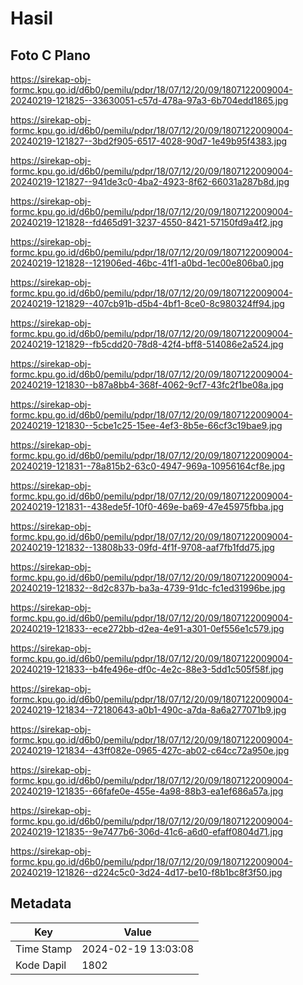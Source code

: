 # Hasil

## Foto C Plano

https://sirekap-obj-formc.kpu.go.id/d6b0/pemilu/pdpr/18/07/12/20/09/1807122009004-20240219-121825--33630051-c57d-478a-97a3-6b704edd1865.jpg

https://sirekap-obj-formc.kpu.go.id/d6b0/pemilu/pdpr/18/07/12/20/09/1807122009004-20240219-121827--3bd2f905-6517-4028-90d7-1e49b95f4383.jpg

https://sirekap-obj-formc.kpu.go.id/d6b0/pemilu/pdpr/18/07/12/20/09/1807122009004-20240219-121827--941de3c0-4ba2-4923-8f62-66031a287b8d.jpg

https://sirekap-obj-formc.kpu.go.id/d6b0/pemilu/pdpr/18/07/12/20/09/1807122009004-20240219-121828--fd465d91-3237-4550-8421-57150fd9a4f2.jpg

https://sirekap-obj-formc.kpu.go.id/d6b0/pemilu/pdpr/18/07/12/20/09/1807122009004-20240219-121828--121906ed-46bc-41f1-a0bd-1ec00e806ba0.jpg

https://sirekap-obj-formc.kpu.go.id/d6b0/pemilu/pdpr/18/07/12/20/09/1807122009004-20240219-121829--407cb91b-d5b4-4bf1-8ce0-8c980324ff94.jpg

https://sirekap-obj-formc.kpu.go.id/d6b0/pemilu/pdpr/18/07/12/20/09/1807122009004-20240219-121829--fb5cdd20-78d8-42f4-bff8-514086e2a524.jpg

https://sirekap-obj-formc.kpu.go.id/d6b0/pemilu/pdpr/18/07/12/20/09/1807122009004-20240219-121830--b87a8bb4-368f-4062-9cf7-43fc2f1be08a.jpg

https://sirekap-obj-formc.kpu.go.id/d6b0/pemilu/pdpr/18/07/12/20/09/1807122009004-20240219-121830--5cbe1c25-15ee-4ef3-8b5e-66cf3c19bae9.jpg

https://sirekap-obj-formc.kpu.go.id/d6b0/pemilu/pdpr/18/07/12/20/09/1807122009004-20240219-121831--78a815b2-63c0-4947-969a-10956164cf8e.jpg

https://sirekap-obj-formc.kpu.go.id/d6b0/pemilu/pdpr/18/07/12/20/09/1807122009004-20240219-121831--438ede5f-10f0-469e-ba69-47e45975fbba.jpg

https://sirekap-obj-formc.kpu.go.id/d6b0/pemilu/pdpr/18/07/12/20/09/1807122009004-20240219-121832--13808b33-09fd-4f1f-9708-aaf7fb1fdd75.jpg

https://sirekap-obj-formc.kpu.go.id/d6b0/pemilu/pdpr/18/07/12/20/09/1807122009004-20240219-121832--8d2c837b-ba3a-4739-91dc-fc1ed31996be.jpg

https://sirekap-obj-formc.kpu.go.id/d6b0/pemilu/pdpr/18/07/12/20/09/1807122009004-20240219-121833--ece272bb-d2ea-4e91-a301-0ef556e1c579.jpg

https://sirekap-obj-formc.kpu.go.id/d6b0/pemilu/pdpr/18/07/12/20/09/1807122009004-20240219-121833--b4fe496e-df0c-4e2c-88e3-5dd1c505f58f.jpg

https://sirekap-obj-formc.kpu.go.id/d6b0/pemilu/pdpr/18/07/12/20/09/1807122009004-20240219-121834--72180643-a0b1-490c-a7da-8a6a277071b9.jpg

https://sirekap-obj-formc.kpu.go.id/d6b0/pemilu/pdpr/18/07/12/20/09/1807122009004-20240219-121834--43ff082e-0965-427c-ab02-c64cc72a950e.jpg

https://sirekap-obj-formc.kpu.go.id/d6b0/pemilu/pdpr/18/07/12/20/09/1807122009004-20240219-121835--66fafe0e-455e-4a98-88b3-ea1ef686a57a.jpg

https://sirekap-obj-formc.kpu.go.id/d6b0/pemilu/pdpr/18/07/12/20/09/1807122009004-20240219-121835--9e7477b6-306d-41c6-a6d0-efaff0804d71.jpg

https://sirekap-obj-formc.kpu.go.id/d6b0/pemilu/pdpr/18/07/12/20/09/1807122009004-20240219-121826--d224c5c0-3d24-4d17-be10-f8b1bc8f3f50.jpg


## Metadata

| Key        | Value               |
| ---------- | ------------------- |
| Time Stamp | 2024-02-19 13:03:08 |
| Kode Dapil | 1802                |



